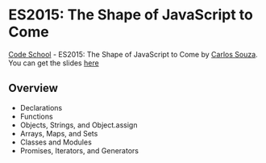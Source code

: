 # ES2015: The Shape of JavaScript to Come

[Code School](http://www.codeschool.com) - ES2015: The Shape of JavaScript to Come by [Carlos Souza](https://twitter.com/caike). 
You can get the slides [here](http://courseware.codeschool.com/es2015-the-shape-of-javascript-to-come/all-levels.pdf)

## Overview

 - Declarations
 - Functions
 - Objects, Strings, and Object.assign
 - Arrays, Maps, and Sets
 - Classes and Modules
 - Promises, Iterators, and Generators